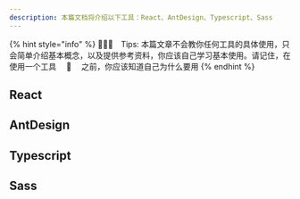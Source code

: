 ```yaml
---
description: 本篇文档将介绍以下工具：React、AntDesign、Typescript、Sass
---
```


{% hint style="info" %}
🧙🏻‍♂️ Tips: 本篇文章不会教你任何工具的具体使用，只会简单介绍基本概念，以及提供参考资料，你应该自己学习基本使用。请记住，在使用一个工具  🔧  之前，你应该知道自己为什么要用
{% endhint %}

## React

## AntDesign

## Typescript

## Sass
